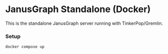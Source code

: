 # JanusGraph Standalone (Docker)

This is the standalone JanusGraph server running with TinkerPop/Gremlin.

### Setup
```bash
docker compose up
